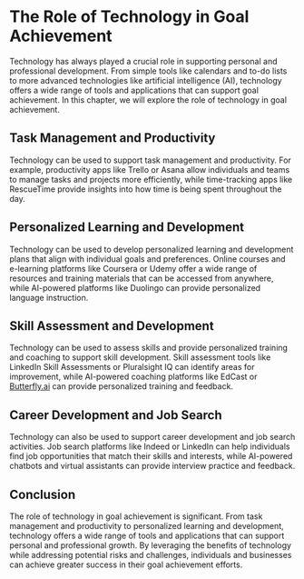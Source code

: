 The Role of Technology in Goal Achievement
========================================================

Technology has always played a crucial role in supporting personal and professional development. From simple tools like calendars and to-do lists to more advanced technologies like artificial intelligence (AI), technology offers a wide range of tools and applications that can support goal achievement. In this chapter, we will explore the role of technology in goal achievement.

Task Management and Productivity
--------------------------------

Technology can be used to support task management and productivity. For example, productivity apps like Trello or Asana allow individuals and teams to manage tasks and projects more efficiently, while time-tracking apps like RescueTime provide insights into how time is being spent throughout the day.

Personalized Learning and Development
-------------------------------------

Technology can be used to develop personalized learning and development plans that align with individual goals and preferences. Online courses and e-learning platforms like Coursera or Udemy offer a wide range of resources and training materials that can be accessed from anywhere, while AI-powered platforms like Duolingo can provide personalized language instruction.

Skill Assessment and Development
--------------------------------

Technology can be used to assess skills and provide personalized training and coaching to support skill development. Skill assessment tools like LinkedIn Skill Assessments or Pluralsight IQ can identify areas for improvement, while AI-powered coaching platforms like EdCast or [Butterfly.ai](http://Butterfly.ai) can provide personalized training and feedback.

Career Development and Job Search
---------------------------------

Technology can also be used to support career development and job search activities. Job search platforms like Indeed or LinkedIn can help individuals find job opportunities that match their skills and interests, while AI-powered chatbots and virtual assistants can provide interview practice and feedback.

Conclusion
----------

The role of technology in goal achievement is significant. From task management and productivity to personalized learning and development, technology offers a wide range of tools and applications that can support personal and professional growth. By leveraging the benefits of technology while addressing potential risks and challenges, individuals and businesses can achieve greater success in their goal achievement efforts.
